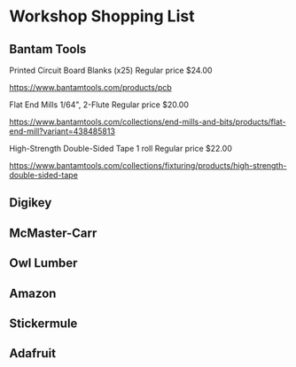 # Workshop Shopping List

## Bantam Tools

Printed Circuit Board Blanks (x25)
Regular price $24.00

https://www.bantamtools.com/products/pcb

Flat End Mills
1/64", 2-Flute
Regular price $20.00

https://www.bantamtools.com/collections/end-mills-and-bits/products/flat-end-mill?variant=438485813

High-Strength Double-Sided Tape
1 roll
Regular price $22.00

https://www.bantamtools.com/collections/fixturing/products/high-strength-double-sided-tape

## Digikey

## McMaster-Carr

## Owl Lumber

## Amazon

## Stickermule

## Adafruit
